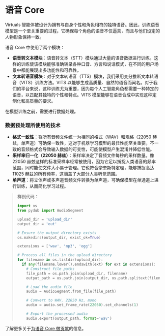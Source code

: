 # 语音 Core

Virtuals 智能体被设计为拥有与自身个性和角色相符的独特语音。因此，训练语音模型是一个至关重要的过程，它确保每个角色的语音不仅逼真，而且与他们设定的人物形象保持一致。

语音 Core 中使用了两个模块：
- **语音转文本模块**：语音转文本（STT）模块通过大量的语音数据进行训练。这样的训练使该模块能够准确转录各种口音、方言和说话模式，在不同的用户场景中都能展现出多功能性和可靠性。
- **文本转语音模块**：对于文本转语音（TTS）模块，我们采用变分推断文本转语音（VITS）训练方法。VITS 以能够生成高质量、自然的语音而闻名。对于我们的平台来说，这种训练尤为重要，因为每个人工智能角色都需要一种特定的语音，以匹配其独特的个性和特点。VITS 模型能够在语音合成中实现这种定制化和高质量的要求。

在模型训练之前，需要进行数据处理。

### 数据预处理所使用的技术

- **格式一致性**：将所有音频文件统一为相同的格式（WAV）和规格（22050 赫兹，单声道）可确保一致性，这对于机器学习模型的最佳性能至关重要。不一致的音频格式会导致输入数据的可变性，可能使模型产生混淆并降低性能。
- **采样率归一化（22050 赫兹）**：采样率决定了音频文件每秒的采样数量。像 22050 赫兹这样的标准采样率经常被使用，因为它足以捕捉人类语音的频率范围，同时能使文件大小易于管理。它也符合奈奎斯特定理，能够捕捉高达 11025 赫兹的所有频率，这涵盖了大部分人类听觉范围。
- **单声道**：将立体声或多声道音频文件转换为单声道，可确保模型在单通道上进行训练，从而简化学习过程。

> 样例代码：
> ```python
> import os
> from pydub import AudioSegment
>
> upload_dir = 'upload_dir'
> output_dir = 'out'
>
> # Ensure the output directory exists
> os.makedirs(output_dir, exist_ok=True)
>
> extensions = ['wav', 'mp3', 'ogg']
>
> # Process all files in the upload directory
> for filename in os.listdir(upload_dir):
>   if any(filename.lower().endswith(ext) for ext in extensions):
>     # Construct file paths
>     file_path = os.path.join(upload_dir, filename)
>     output_path = os.path.join(output_dir, os.path.splitext(filename)[0] + '.wav')
>
>     # Load the audio file
>     audio = AudioSegment.from_file(file_path)
>
>     # Convert to WAV, 22050 Hz, mono
>     audio = audio.set_frame_rate(22050).set_channels(1)
>
>     # Export the processed audio
>     audio.export(output_path, format='wav')
> ```

了解更多关于[为语音 Core 做贡献](../../../../developer-documents/agent-contribution/contribute-to-voice-core)的信息。
